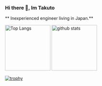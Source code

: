 ### Hi there 👋, Im Takuto


** Inexperienced engineer living in Japan.**

<!-- Here are some ideas to get you started:

- 🔭 I’m currently working on ...
- 🌱 I’m currently learning ...
- 👯 I’m looking to collaborate on ...
- 🤔 I’m looking for help with ...
- 💬 Ask me about ...
- 📫 How to reach me: ...
- 😄 Pronouns: ...
- ⚡ Fun fact: ...
 -->
<p align="left"> 
  <img alt="Top Langs" height="150px" src="https://github-readme-stats.vercel.app/api/top-langs/?username=yoshimitakuto&layout=compact&show_icons=true&theme=onedark" />
  <img alt="github stats" height="150px" src="https://github-readme-stats.vercel.app/api?username=yoshimitakuto&theme=onedark&show_icons=ture" />
</p>

[![trophy](https://github-profile-trophy.vercel.app/?username=yoshimitakuto&theme=onedark&column=7
)](https://github.com/ryo-ma/github-profile-trophy)

